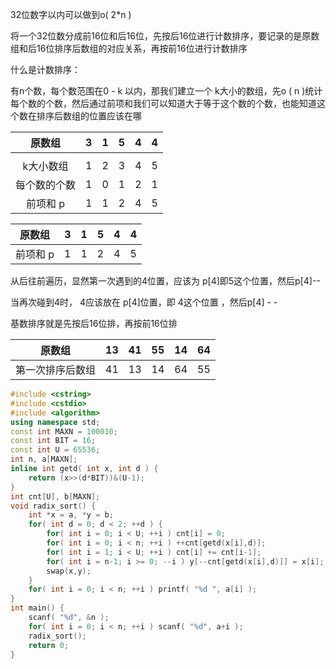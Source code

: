 32位数字以内可以做到o( 2*n )

将一个32位数分成前16位和后16位，先按后16位进行计数排序，要记录的是原数组和后16位排序后数组的对应关系，再按前16位进行计数排序

什么是计数排序：

有n个数，每个数范围在0 -  k 以内，那我们建立一个 k大小的数组，先o ( n )统计每个数的个数，然后通过前项和我们可以知道大于等于这个数的个数，也能知道这个数在排序后数组的位置应该在哪

|    原数组    | 3    | 1    | 5    | 4    | 4    |
| :----------: | ---- | ---- | ---- | ---- | ---- |
|              |      |      |      |      |      |
|  k大小数组   | 1    | 2    | 3    | 4    | 5    |
| 每个数的个数 | 1    | 0    | 1    | 2    | 1    |
|   前项和 p   | 1    | 1    | 2    | 4    | 5    |

| 原数组   | 3    | 1    | 5    | 4    | 4    |
| -------- | ---- | ---- | ---- | ---- | ---- |
| 前项和 p | 1    | 1    | 2    | 4    | 5    |

从后往前遍历，显然第一次遇到的4位置，应该为 p[4]即5这个位置，然后p[4]--

当再次碰到4时， 4应该放在 p[4]位置，即 4这个位置 ，然后p[4] - -

基数排序就是先按后16位排，再按前16位排

| 原数组           | 13   | 41   | 55   | 14   | 64   |
| ---------------- | ---- | ---- | ---- | ---- | ---- |
| 第一次排序后数组 | 41   | 13   | 14   | 64   | 55   |



```cpp
#include <cstring>
#include <cstdio>
#include <algorithm>
using namespace std;
const int MAXN = 100010;
const int BIT = 16;
const int U = 65536;
int n, a[MAXN];
inline int getd( int x, int d ) {
    return (x>>(d*BIT))&(U-1);
}
int cnt[U], b[MAXN];
void radix_sort() {
    int *x = a, *y = b;
    for( int d = 0; d < 2; ++d ) {
        for( int i = 0; i < U; ++i ) cnt[i] = 0;
        for( int i = 0; i < n; ++i ) ++cnt[getd(x[i],d)];
        for( int i = 1; i < U; ++i ) cnt[i] += cnt[i-1];
        for( int i = n-1; i >= 0; --i ) y[--cnt[getd(x[i],d)]] = x[i];
        swap(x,y);
    }
    for( int i = 0; i < n; ++i ) printf( "%d ", a[i] );
}
int main() {
    scanf( "%d", &n );
    for( int i = 0; i < n; ++i ) scanf( "%d", a+i );
    radix_sort();
    return 0;
}

```

